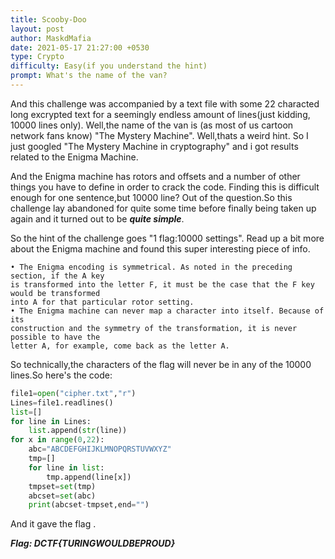 ```yaml
---
title: Scooby-Doo
layout: post
author: MaskdMafia
date: 2021-05-17 21:27:00 +0530
type: Crypto
difficulty: Easy(if you understand the hint)
prompt: What's the name of the van?
---
```


And this challenge was accompanied by a text file with some 22 characted long excrypted text for a seemingly endless amount of lines(just kidding, 10000 lines only).
Well,the name of the van is (as most of us cartoon network fans know) "The Mystery Machine". Well,thats a weird hint.
So I just googled "The Mystery Machine in cryptography" and i got results related to the Enigma Machine.

And the Enigma machine has rotors and offsets and a number of other things you have to define in order to crack the code. Finding this is difficult enough for one sentence,but 10000 line? Out of the question.So this challenge lay abandoned for quite some time before finally being taken up again and it turned out to be ***quite simple***.

So the hint of the challenge goes "1 flag:10000 settings".
Read up a bit more about the Enigma machine and found this super interesting piece of info.

```
• The Enigma encoding is symmetrical. As noted in the preceding section, if the A key
is transformed into the letter F, it must be the case that the F key would be transformed
into A for that particular rotor setting.
• The Enigma machine can never map a character into itself. Because of its
construction and the symmetry of the transformation, it is never possible to have the
letter A, for example, come back as the letter A.

```

So technically,the characters of the flag will never be in any of the 10000 lines.So here's the code:
```py
file1=open("cipher.txt","r")
Lines=file1.readlines()
list=[]
for line in Lines:
    list.append(str(line))
for x in range(0,22):
    abc="ABCDEFGHIJKLMNOPQRSTUVWXYZ"
    tmp=[]
    for line in list:
        tmp.append(line[x])
    tmpset=set(tmp)
    abcset=set(abc)
    print(abcset-tmpset,end="")

```
And it gave the flag . 

***Flag: DCTF{TURINGWOULDBEPROUD}***